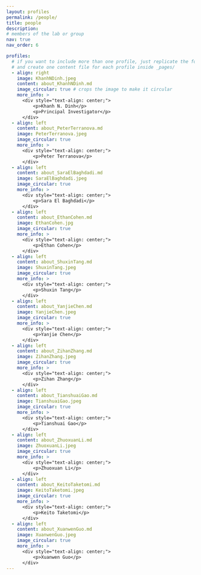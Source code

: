 ```yaml
---
layout: profiles
permalink: /people/
title: people
description: 
# members of the lab or group
nav: true
nav_order: 6

profiles:
  # if you want to include more than one profile, just replicate the following block
  # and create one content file for each profile inside _pages/
  - align: right
    image: KhanhNDinh.jpeg
    content: about_KhanhNDinh.md
    image_circular: true # crops the image to make it circular
    more_info: >
      <div style="text-align: center;">
          <p>Khanh N. Dinh</p>
          <p>Principal Investigator</p>
      </div>
  - align: left
    content: about_PeterTerranova.md
    image: PeterTerranova.jpeg
    image_circular: true 
    more_info: >
      <div style="text-align: center;">
          <p>Peter Terranova</p>
      </div>
  - align: left
    content: about_SaraElBaghdadi.md
    image: SaraElBaghdadi.jpeg
    image_circular: true 
    more_info: >
      <div style="text-align: center;">
          <p>Sara El Baghdadi</p>
      </div>
  - align: left
    content: about_EthanCohen.md
    image: EthanCohen.jpg
    image_circular: true 
    more_info: >
      <div style="text-align: center;">
          <p>Ethan Cohen</p>
      </div>
  - align: left
    content: about_ShuxinTang.md
    image: ShuxinTang.jpeg
    image_circular: true 
    more_info: >
      <div style="text-align: center;">
          <p>Shuxin Tang</p>
      </div>
  - align: left
    content: about_YanjieChen.md
    image: YanjieChen.jpeg
    image_circular: true 
    more_info: >
      <div style="text-align: center;">
          <p>Yanjie Chen</p>
      </div>
  - align: left
    content: about_ZihanZhang.md
    image: ZihanZhang.jpeg
    image_circular: true 
    more_info: >
      <div style="text-align: center;">
          <p>Zihan Zhang</p>
      </div>
  - align: left
    content: about_TianshuaiGao.md
    image: TianshuaiGao.jpeg
    image_circular: true 
    more_info: >
      <div style="text-align: center;">
          <p>Tianshuai Gao</p>
      </div>
  - align: left
    content: about_ZhuoxuanLi.md
    image: ZhuoxuanLi.jpeg
    image_circular: true 
    more_info: >
      <div style="text-align: center;">
          <p>Zhuoxuan Li</p>
      </div>
  - align: left
    content: about_KeitoTaketomi.md
    image: KeitoTaketomi.jpeg
    image_circular: true 
    more_info: >
      <div style="text-align: center;">
          <p>Keito Taketomi</p>
      </div>
  - align: left
    content: about_XuanwenGuo.md
    image: XuanwenGuo.jpeg
    image_circular: true 
    more_info: >
      <div style="text-align: center;">
          <p>Xuanwen Guo</p>
      </div>
---
```

